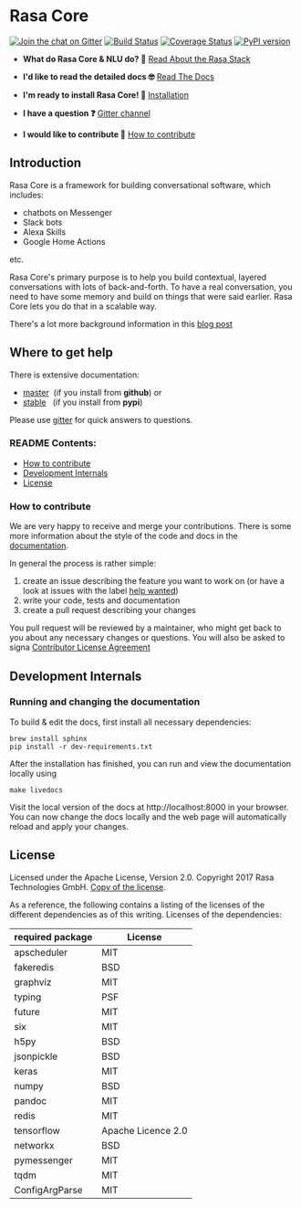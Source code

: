 # Rasa Core
[![Join the chat on Gitter](https://badges.gitter.im/Join%20Chat.svg)](https://gitter.im/RasaHQ/rasa_core?utm_source=badge&utm_medium=badge&utm_campaign=pr-badge&utm_content=badge)
[![Build Status](https://travis-ci.org/RasaHQ/rasa_core.svg?branch=master)](https://travis-ci.org/RasaHQ/rasa_core)
[![Coverage Status](https://coveralls.io/repos/github/RasaHQ/rasa_core/badge.svg?branch=master)](https://coveralls.io/github/RasaHQ/rasa_core?branch=master)
[![PyPI version](https://img.shields.io/pypi/v/rasa_core.svg)](https://pypi.python.org/pypi/rasa-core)

- **What do Rasa Core & NLU do? 🤔** [Read About the Rasa Stack](http://rasa.ai/products/rasa-stack/)

- **I'd like to read the detailed docs 🤓** [Read The Docs](https://core.rasa.ai)

- **I'm ready to install Rasa Core! 🚀** [Installation](https://core.rasa.ai/installation.html)

- **I have a question ❓** [Gitter channel](https://gitter.im/RasaHQ/rasa_core)

- **I would like to contribute 🤗** [How to contribute](#how-to-contribute)


## Introduction

Rasa Core is a framework for building conversational software, which includes:
- chatbots on Messenger
- Slack bots
- Alexa Skills
- Google Home Actions

etc. 

Rasa Core's primary purpose is to help you build contextual, layered conversations with lots of back-and-forth.
To have a real conversation, you need to have some memory and build on things that were said earlier.
Rasa Core lets you do that in a scalable way. 

There's a lot more background information in this [blog post](https://medium.com/rasa-blog/a-new-approach-to-conversational-software-2e64a5d05f2a)

## Where to get help

There is extensive documentation:

- [master](https://core.rasa.ai/master/)&nbsp; (if you install from **github**) or 
- [stable](https://core.rasa.ai/)&nbsp;&nbsp; (if you install from **pypi**)


Please use [gitter](https://gitter.im/RasaHQ/rasa_core) for quick answers to 
questions.



### README Contents:
- [How to contribute](#how-to-contribute)
- [Development Internals](#development-internals)
- [License](#license)

### How to contribute
We are very happy to receive and merge your contributions. There is some more information about the style of the code and docs in the [documentation](https://rasahq.github.io/rasa_nlu/contribute.html).

In general the process is rather simple:
1. create an issue describing the feature you want to work on (or have a look at issues with the label [help wanted](https://github.com/RasaHQ/rasa_core/issues?q=is%3Aissue+is%3Aopen+label%3A%22help+wanted%22))
2. write your code, tests and documentation
3. create a pull request describing your changes

You pull request will be reviewed by a maintainer, who might get back to you about any necessary changes or questions. You will also be asked to signa [Contributor License Agreement](https://cla-assistant.io/RasaHQ/rasa_core)


## Development Internals
### Running and changing the documentation
To build & edit the docs, first install all necessary dependencies:

```
brew install sphinx
pip install -r dev-requirements.txt
```

After the installation has finished, you can run and view the documentation 
locally using
```
make livedocs
```

Visit the local version of the docs at http://localhost:8000 in your browser. 
You can now change the docs locally and the web page will automatically reload
and apply your changes.

## License
Licensed under the Apache License, Version 2.0. Copyright 2017 Rasa Technologies GmbH. [Copy of the license](LICENSE.txt).

As a reference, the following contains a listing of the licenses of the different dependencies as of this writing. 
Licenses of the dependencies:

| required package | License              |
|------------------|----------------------|
| apscheduler      | MIT                  |
| fakeredis        | BSD                  |
| graphviz         | MIT                  |
| typing           | PSF                  |
| future           | MIT                  |
| six              | MIT                  |
| h5py             | BSD                  |
| jsonpickle       | BSD                  |
| keras            | MIT                  |
| numpy            | BSD                  |
| pandoc           | MIT                  |
| redis            | MIT                  |
| tensorflow       | Apache Licence 2.0   |
| networkx         | BSD                  |
| pymessenger      | MIT                  |
| tqdm             | MIT                  |
| ConfigArgParse   | MIT                  |


